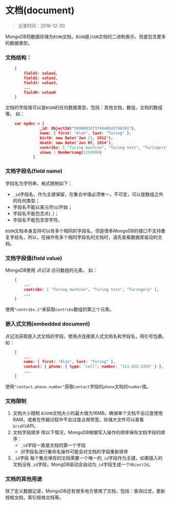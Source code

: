 # 文档(document)
> 记录时间：2016-12-30

MongoDB将数据存储为`BSON`文档，`BSON`是`JSON`文档的二进制表示，但是包含更多的数据类型。

### 文档结构：
```json
    {
        field1: value1,
        field2: value2,
        field3: value3,
        ...
        fieldN: valueN
    }
```
文档的字段值可以是`BSON`的任何数据类型，包括：其他文档，数组，文档的数组等。
如：
```json
    var mydoc = {
               _id: ObjectId("5099803df3f4948bd2f98391"),
               name: { first: "Alan", last: "Turing" },
               birth: new Date('Jun 23, 1912'),
               death: new Date('Jun 07, 1954'),
               contribs: [ "Turing machine", "Turing test", "Turingery" ],
               views : NumberLong(1250000)
            }
```

### 文档字段名(field name)
字段名为字符串，格式限制如下：
- `_id`字段名，作为主键保留，在集合中值必须唯一，不可变，可以是数组之外的任何类型；
- 字段名不能以美元符(`$`)开始；
- 字段名不能包含点(`.`)；
- 字段名不能包含空字符。

`BSON`文档本身支持可以有多个相同的字段名，但是很多MongoDB的接口不支持重复字段名，所以，在操作有多个相同字段名的文档时，请先查看数据库驱动的文档。

### 文档字段值(field value)
MongoDB使用 *点记法* 访问数组的元素。
如：
```json
    {
        ...
        contribs: [ "Turing machine", "Turing test", "Turingery" ],
        ...
    }
```
使用`"contribs.2"`来获取`contribs`数组的第三个元素。

### 嵌入式文档(embedded document)
点记法获取嵌入式文档的字段，使用点连接嵌入式文档名和字段名，用引号包裹。
如：
```json
    {
        ...
        name: { first: "Alan", last: "Turing" },
        contact: { phone: { type: "cell", number: "111-222-3333" } },
        ...
    }
```
使用`"contact.phone.number"`获取`contact`字段的`phone`文档的`number`值。

### 文档限制
1. 文档大小限制
    `BJSON`文档大小的最大值为16MB。确保单个文档不会过度使用RAM，或者在传输过程中不会过度占用带宽。存储大文件可以查看`GridFS`API。
2. 文档字段顺序
    除以下情况，MongoDB根据写入操作的顺序保存文档字段的顺序：
    - `_id`字段一直是文档的第一个字段
    - 对字段名进行重命名操作可能会对文档的字段重新排序
3. `_id`字段
    每个集合保存的文档需要一个唯一的`_id`字段作为主键。如果插入的文档没有`_id`字段，MongDB驱动会自动为`_id`字段生成一个`ObjectId`。

### 文档的其他用途
除了定义数据记录，MongoDB还有很多地方使用了文档，包括：查询过滤，更新规格文档，索引规格文档等。
